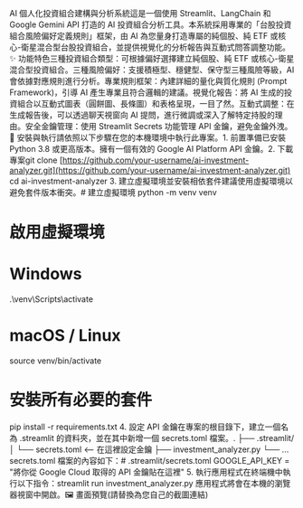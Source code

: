 AI 個人化投資組合建構與分析系統這是一個使用 Streamlit、LangChain 和 Google Gemini API 打造的 AI 投資組合分析工具。本系統採用專業的「台股投資組合風險偏好定義規則」框架，由 AI 為您量身打造專屬的純個股、純 ETF 或核心-衛星混合型台股投資組合，並提供視覺化的分析報告與互動式問答調整功能。✨ 功能特色三種投資組合類型：可根據偏好選擇建立純個股、純 ETF 或核心-衛星混合型投資組合。三種風險偏好：支援積極型、穩健型、保守型三種風險等級，AI 會依據對應規則進行分析。專業規則框架：內建詳細的量化與質化規則 (Prompt Framework)，引導 AI 產生專業且符合邏輯的建議。視覺化報告：將 AI 生成的投資組合以互動式圖表（圓餅圖、長條圖）和表格呈現，一目了然。互動式調整：在生成報告後，可以透過聊天視窗向 AI 提問，進行微調或深入了解特定持股的理由。安全金鑰管理：使用 Streamlit Secrets 功能管理 API 金鑰，避免金鑰外洩。🚀 安裝與執行請依照以下步驟在您的本機環境中執行此專案。1. 前置準備已安裝 Python 3.8 或更高版本。擁有一個有效的 Google AI Platform API 金鑰。2. 下載專案git clone [https://github.com/your-username/ai-investment-analyzer.git](https://github.com/your-username/ai-investment-analyzer.git)
cd ai-investment-analyzer
3. 建立虛擬環境並安裝相依套件建議使用虛擬環境以避免套件版本衝突。# 建立虛擬環境
python -m venv venv

# 啟用虛擬環境
# Windows
.\venv\Scripts\activate
# macOS / Linux
source venv/bin/activate

# 安裝所有必要的套件
pip install -r requirements.txt
4. 設定 API 金鑰在專案的根目錄下，建立一個名為 .streamlit 的資料夾，並在其中新增一個 secrets.toml 檔案。.
├── .streamlit/
│   └── secrets.toml  <-- 在這裡設定金鑰
├── investment_analyzer.py
└── ...
secrets.toml 檔案的內容如下：# .streamlit/secrets.toml
GOOGLE_API_KEY = "將你從 Google Cloud 取得的 API 金鑰貼在這裡"
5. 執行應用程式在終端機中執行以下指令：streamlit run investment_analyzer.py
應用程式將會在本機的瀏覽器視窗中開啟。🖼️ 畫面預覽(請替換為您自己的截圖連結)